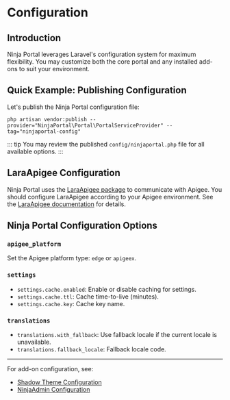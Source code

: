 # Configuration

<!-- [[toc]] -->

## Introduction
Ninja Portal leverages Laravel's configuration system for maximum flexibility. You may customize both the core portal and any installed add-ons to suit your environment.

## Quick Example: Publishing Configuration

Let's publish the Ninja Portal configuration file:

```shell
php artisan vendor:publish --provider="NinjaPortal\Portal\PortalServiceProvider" --tag="ninjaportal-config"
```

::: tip
You may review the published `config/ninjaportal.php` file for all available options.
:::

## LaraApigee Configuration
Ninja Portal uses the [LaraApigee package](https://github.com/lordjoo/laraapigee) to communicate with Apigee. You should configure LaraApigee according to your Apigee environment. See the [LaraApigee documentation](https://lordjoo.github.io/laraapigee/getting-started.html#configuration) for details.

## Ninja Portal Configuration Options

### `apigee_platform`
Set the Apigee platform type: `edge` or `apigeex`.

### `settings`
- `settings.cache.enabled`: Enable or disable caching for settings.
- `settings.cache.ttl`: Cache time-to-live (minutes).
- `settings.cache.key`: Cache key name.

### `translations`
- `translations.with_fallback`: Use fallback locale if the current locale is unavailable.
- `translations.fallback_locale`: Fallback locale code.

---

For add-on configuration, see:
- [Shadow Theme Configuration](./addons/shadow/configuration.md)
- [NinjaAdmin Configuration](./addons/ninjaadmin/configuration.md) <!-- Add this link when NinjaAdmin docs are available -->


